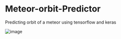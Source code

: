 # Meteor-orbit-Predictor
Predicting orbit of a meteor using tensorflow and keras

![image](https://github.com/Srish-ty/Meteor-orbit-Predictor/assets/68679980/ab43e83e-56e6-45ca-a7d5-f3007cb28297)
